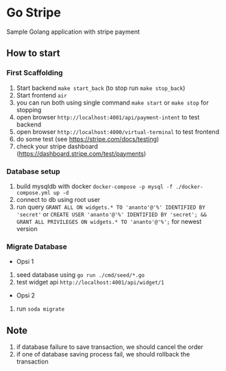 # Go Stripe

Sample Golang application with stripe payment

## How to start

### First Scaffolding

1. Start backend `make start_back` (to stop run `make stop_back`) 
2. Start frontend `air`
3. you can run both using single command `make start` or `make stop` for stopping
4. open browser `http://localhost:4001/api/payment-intent` to test backend
5. open browser `http://localhost:4000/virtual-terminal` to test frontend
6. do some test (see https://stripe.com/docs/testing)
7. check your stripe dashboard (https://dashboard.stripe.com/test/payments)

### Database setup

1. build mysqldb with docker `docker-compose -p mysql -f ./docker-compose.yml up -d`
2. connect to db using root user
3. run query `GRANT ALL ON widgets.* TO 'ananto'@'%' IDENTIFIED BY 'secret'` or `CREATE USER 'ananto'@'%' IDENTIFIED BY 'secret'; && GRANT ALL PRIVILEGES ON widgets.* TO 'ananto'@'%';` for newest version


### Migrate Database
- Opsi 1
1. seed database using `go run ./cmd/seed/*.go`
2. test widget api `http://localhost:4001/api/widget/1`
- Opsi 2
1. run `soda migrate`


## Note
1. if database failure to save transaction, we should cancel the order
2. if one of database saving process fail, we should rollback the transaction

